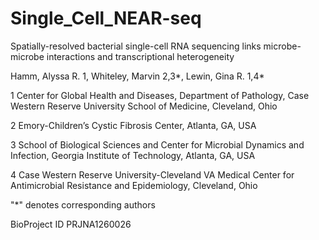 # Single_Cell_NEAR-seq



Spatially-resolved bacterial single-cell RNA sequencing links microbe-microbe interactions and transcriptional heterogeneity

Hamm, Alyssa R. 1, Whiteley, Marvin 2,3*, Lewin, Gina R. 1,4*

1 Center for Global Health and Diseases, Department of Pathology, Case Western Reserve University School of Medicine, Cleveland, Ohio

2 Emory-Children’s Cystic Fibrosis Center, Atlanta, GA, USA

3 School of Biological Sciences and Center for Microbial Dynamics and Infection, Georgia Institute of Technology, Atlanta, GA, USA

4 Case Western Reserve University-Cleveland VA Medical Center for Antimicrobial Resistance and Epidemiology, Cleveland, Ohio

"*" denotes corresponding authors

BioProject ID PRJNA1260026

